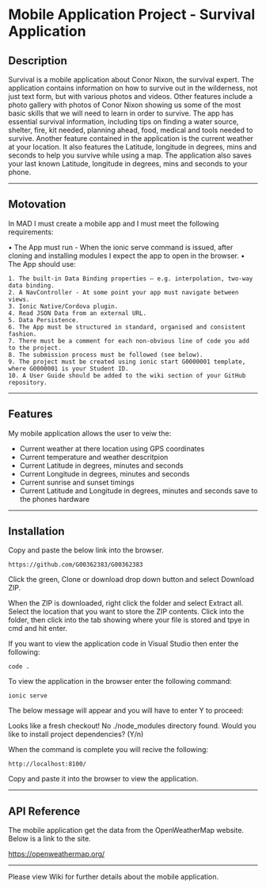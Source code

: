 # **Mobile Application Project - Survival Application**

## **Description**

Survival is a mobile application about Conor Nixon, the survival expert. The application contains information on how to survive out in the wilderness, not just text form, but with various photos and videos. Other features include a photo gallery with photos of Conor Nixon showing us some of the most basic skills that we will need to learn in order to survive. The app has essential survival information, including tips on finding a water source, shelter, fire, kit needed, planning ahead, food, medical and tools needed to survive. Another feature contained in the application is the current weather at your location. It also features the Latitude, longitude in degrees, mins and seconds to help you survive while using a map. The application also saves your last known Latitude, longitude in degrees, mins and seconds to your phone.

***

## **Motovation**

In MAD I must create a mobile app and I must meet the following requirements:

• The App must run - When the ionic serve command is issued, after cloning and installing modules I expect the app to open in the browser.
• The App should use:

	1. The built-in Data Binding properties – e.g. interpolation, two-way data binding.
	2. A NavController - At some point your app must navigate between views.
	3. Ionic Native/Cordova plugin.
	4. Read JSON Data from an external URL.
	5. Data Persistence.
	6. The App must be structured in standard, organised and consistent fashion.
	7. There must be a comment for each non-obvious line of code you add to the project.
	8. The submission process must be followed (see below).
	9. The project must be created using ionic start G0000001 template, where G0000001 is your Student ID.
	10. A User Guide should be added to the wiki section of your GitHub repository.

***
## **Features**

My mobile application allows the user to veiw the:

* Current weather at there location using GPS coordinates
* Current temperature and weather descritpion
* Current Latitude in degrees, minutes and seconds
* Current Longitude in degrees, minutes and seconds
* Current sunrise and sunset timings
* Current Latitude and Longitude in degrees, minutes and seconds save to the phones hardware 

***

## **Installation**

Copy and paste the below link into the browser.

	https://github.com/G00362383/G00362383

Click the green, Clone or download drop down button and select Download ZIP.

When the ZIP is downloaded, right click the folder and select Extract all. 
Select the location that you want to store the ZIP contents.
Click into the folder, then click into the tab showing where your file is stored and tpye in cmd and hit enter.

If you want to view the application code in Visual Studio then enter the following:

	code .

To view the application in the browser enter the following command:

	ionic serve
 
The below message will appear and you will have to enter Y to proceed:
  
  Looks like a fresh checkout! No ./node_modules directory found. Would you like to install project dependencies? (Y/n)

When the command is complete you will recive the following:

	http://localhost:8100/

Copy and paste it into the browser to view the application.

***

## **API Reference**

The mobile application get the data from the OpenWeatherMap website. Below is a link to the site.

  https://openweathermap.org/

***

Please view Wiki for further details about the mobile application.

